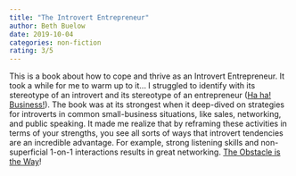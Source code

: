```yaml
---
title: "The Introvert Entrepreneur"
author: Beth Buelow
date: 2019-10-04
categories: non-fiction
rating: 3/5
---
```


This is a book about how to cope and thrive as an Introvert Entrepreneur. It took a while for me to warm up to it... I struggled to identify with its stereotype of an introvert and its stereotype of an entrepreneur ([Ha ha! Business!](https://haha.business)). The book was at its strongest when it deep-dived on strategies for introverts in common small-business situations, like sales, networking, and public speaking. It made me realize that by reframing these activities in terms of your strengths, you see all sorts of ways that introvert tendencies are an incredible advantage. For example, strong listening skills and non-superficial 1-on-1 interactions results in great networking. [The Obstacle is the Way]({{site.url}}/books/#the-obstacle-is-the-way)!
